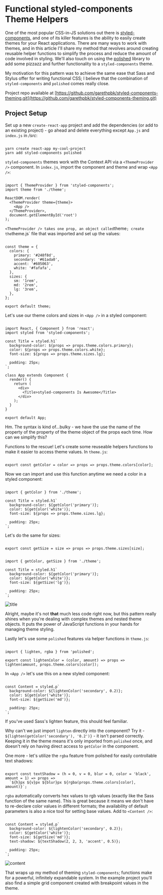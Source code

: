 # Functional styled-components Theme Helpers

One of the most popular CSS-in-JS solutions out there is [styled-components](https://github.com/styled-components/styled-components), and one of its killer features is the ability to easily create themes for your React applications. There are many ways to work with themes, and in this article I'll share my method that revolves around creating reusable helper functions to simplify the process and reduce the amount of code involved in styling. We'll also touch on using the [polished](https://github.com/styled-components/polished) library to add some pizzazz and further functionality to a `styled-components` theme.

My motivation for this pattern was to achieve the same ease that Sass and Stylus offer for writing functional CSS; I believe that the combination of `styled-components` and `polished` comes really close.

Project repo available at [https://github.com/garethpbk/styled-components-theming.git](https://github.com/garethpbk/styled-components-theming.git)

## Project Setup

Set up a new `create-react-app` project and add the dependencies (or add to an existing project) - go ahead and delete everything except `App.js` and `index.js` in _/src_:

```

yarn create react-app my-cool-project
yarn add styled-components polished
```

`styled-components` themes work with the Context API via a `<ThemeProvider />` component. In `index.js`, import the component and theme and wrap `<App />`:

```

import { ThemeProvider } from 'styled-components';
import theme from './theme';

ReactDOM.render(
  <ThemeProvider theme={theme}>
    <App />
  </ThemeProvider>,
  document.getElementById('root')
);
```

`<ThemeProvider /> takes one prop, an object called`theme`; create the`theme.js` file that was imported and set up the values:

```

const theme = {
  colors: {
    primary: '#248f8d',
    secondary: '#61ada0',
    accent: '#605063',
    white: '#fafafa',
  },
  sizes: {
    sm: '1rem',
    md: '2rem',
    lg: '3rem',
  },
};

export default theme;
```

Let's use our theme colors and sizes in `<App />` in a styled component:

```

import React, { Component } from 'react';
import styled from 'styled-components';

const Title = styled.h1`
  background-color: ${props => props.theme.colors.primary};
  color: ${props => props.theme.colors.white};
  font-size: ${props => props.theme.sizes.lg};

  padding: 25px;
`;

class App extends Component {
  render() {
    return (
      <div>
        <Title>styled-components Is Awesome</Title>
      </div>
    );
  }
}

export default App;
```

Hm. The syntax is kind of...bulky - we have the use the name of the property of the property of the theme object of the props each time. How can we simplify this?

Functions to the rescue! Let's create some reuseable helpers functions to make it easier to access theme values. In `theme.js`:

```

export const getColor = color => props => props.theme.colors[color];
```

Now we can import and use this function anytime we need a color in a styled component:

```

import { getColor } from './theme';

const Title = styled.h1`
  background-color: ${getColor('primary')};
  color: ${getColor('white')};
  font-size: ${props => props.theme.sizes.lg};

  padding: 25px;
`;
```

Let's do the same for sizes:

```

export const getSize = size => props => props.theme.sizes[size];
```

```

import { getColor, getSize } from './theme';

const Title = styled.h1`
  background-color: ${getColor('primary')};
  color: ${getColor('white')};
  font-size: ${getSize('lg')};

  padding: 25px;
`;
```

![title](https://s3-us-west-1.amazonaws.com/random-pictures/styled-components+theming+article/title.png)

Alright, maybe it's not **that** much less code right now, but this pattern really shines when you're dealing with complex themes and nested theme objects. It puts the power of JavaScript functions in your hands for managing theme styling.

Lastly let's use some `polished` features via helper functions in `theme.js`:

```

import { lighten, rgba } from 'polished';

export const lightenColor = (color, amount) => props => lighten(amount, props.theme.colors[color]);
```

In `<App />` let's use this on a new styled component:

```

const Content = styled.p`
  background-color: ${lightenColor('secondary', 0.2)};
  color: ${getColor('white')};
  font-size: ${getSize('md')};

  padding: 25px;
`;
```

If you've used Sass's lighten feature, this should feel familiar.

Why can't we just import `lighten` directly into the component? Try it - `${lighten(getColor('secondary'), '0.2')}` - it isn't parsed correctly. Keeping it in the theme means it's only imported from `polished` once, and doesn't rely on having direct access to `getColor` in the component.

One more - let's utilize the `rgba` feature from polished for easily controllable text shadows:

```

export const textShadow = (h = 0, v = 0, blur = 0, color = 'black', amount = 1) => props =>
  `${h}px ${v}px ${blur}px ${rgba(props.theme.colors[color], amount)}`;
```

`rgba` automatically converts hex values to rgb values (exactly like the Sass function of the same name). This is great because it means we don't have to re-declare color values in different formats; the availability of default parameters is also a nice tool for setting base values. Add to `<Content />`:

```

const Content = styled.p`
  background-color: ${lightenColor('secondary', 0.2)};
  color: ${getColor('white')};
  font-size: ${getSize('md')};
  text-shadow: ${textShadow(2, 2, 3, 'accent', 0.5)};

  padding: 25px;
`;
```

![content](https://s3-us-west-1.amazonaws.com/random-pictures/styled-components+theming+article/content.png)

That wraps up my method of theming `styled-components`; functions make for a powerful, infinitely expandable system. In the example project you'll also find a simple grid component created with breakpoint values in the theme.
